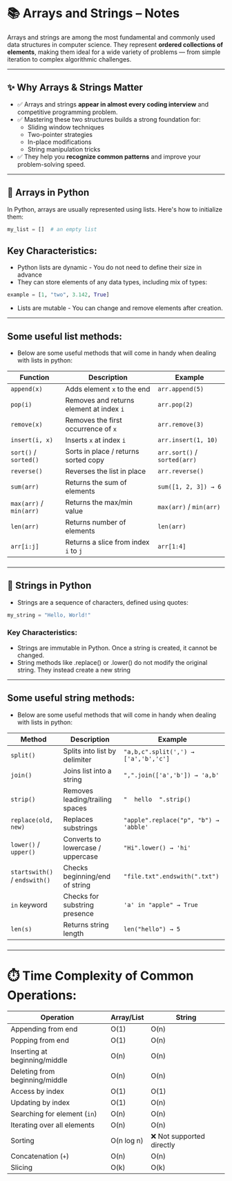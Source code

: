 # 📚 Arrays and Strings – Notes

Arrays and strings are among the most fundamental and commonly used data structures in computer science. They represent **ordered collections of elements**, making them ideal for a wide variety of problems — from simple iteration to complex algorithmic challenges.

---

## ✨ Why Arrays & Strings Matter

- ✅ Arrays and strings **appear in almost every coding interview** and competitive programming problem.
- ✅ Mastering these two structures builds a strong foundation for:
  - Sliding window techniques
  - Two-pointer strategies
  - In-place modifications
  - String manipulation tricks
- ✅ They help you **recognize common patterns** and improve your problem-solving speed.

---

## 🧵 Arrays in Python

In Python, arrays are usually represented using lists. Here's how to initialize them:

```python
my_list = []  # an empty list
```

## Key Characteristics:
- Python lists are dynamic - You do not need to define their size in advance
- They can store elements of any data types, including mix of types:

```python
example = [1, "two", 3.142, True]
```

- Lists are mutable - You can change and remove elements after creation.

---
## Some useful list methods:
- Below are some useful methods that will come in handy when dealing with lists in python:

| **Function**              | **Description**                              | **Example**                              |
|---------------------------|----------------------------------------------|------------------------------------------|
| `append(x)`               | Adds element `x` to the end                  | `arr.append(5)`                          |
| `pop(i)`                  | Removes and returns element at index `i`     | `arr.pop(2)`                             |
| `remove(x)`               | Removes the first occurrence of `x`          | `arr.remove(3)`                          |
| `insert(i, x)`            | Inserts `x` at index `i`                     | `arr.insert(1, 10)`                      |
| `sort()` / `sorted()`     | Sorts in place / returns sorted copy         | `arr.sort()` / `sorted(arr)`            |
| `reverse()`               | Reverses the list in place                   | `arr.reverse()`                          |
| `sum(arr)`                | Returns the sum of elements                  | `sum([1, 2, 3]) → 6`                     |
| `max(arr)` / `min(arr)`   | Returns the max/min value                    | `max(arr)` / `min(arr)`                 |
| `len(arr)`                | Returns number of elements                   | `len(arr)`                               |
| `arr[i:j]`                | Returns a slice from index `i` to `j`        | `arr[1:4]`                               |

###

---

## 🧵 Strings in Python
- Strings are a sequence of characters, defined using quotes:

```python
my_string = "Hello, World!"
```

### Key Characteristics:
- Strings are immutable in Python. Once a string is created, it cannot be changed.
- String methods like .replace() or .lower() do not modify the original string. They instead create a new string

---
## Some useful string methods:
- Below are some useful methods that will come in handy when dealing with lists in python:

| **Method**                    | **Description**                        | **Example**                                          |
|------------------------------|----------------------------------------|------------------------------------------------------|
| `split()`                    | Splits into list by delimiter          | `"a,b,c".split(',') → ['a','b','c']`                 |
| `join()`                     | Joins list into a string               | `",".join(['a','b']) → 'a,b'`                        |
| `strip()`                    | Removes leading/trailing spaces        | `"  hello  ".strip()`                                |
| `replace(old, new)`          | Replaces substrings                    | `"apple".replace("p", "b") → 'abble'`                |
| `lower()` / `upper()`        | Converts to lowercase / uppercase      | `"Hi".lower() → 'hi'`                                |
| `startswith()` / `endswith()`| Checks beginning/end of string         | `"file.txt".endswith(".txt")`                        |
| `in` keyword                 | Checks for substring presence          | `'a' in "apple" → True`                              |
| `len(s)`                     | Returns string length                  | `len("hello") → 5`                                   |

###
---

# ⏱️ Time Complexity of Common Operations:

| **Operation**                    | **Array/List** | **String** |
|----------------------------------|----------------|------------|
| Appending from end               | O(1)           | O(n)       |
| Popping from end                 | O(1)           | O(n)       |
| Inserting at beginning/middle    | O(n)           | O(n)       |
| Deleting from beginning/middle   | O(n)           | O(n)       |
| Access by index                  | O(1)           | O(1)       |
| Updating by index                | O(1)           | O(n)       |
| Searching for element (`in`)     | O(n)           | O(n)       |
| Iterating over all elements      | O(n)           | O(n)       |
| Sorting                          | O(n log n)     | ❌ Not supported directly       |
| Concatenation (`+`)              | O(n)           | O(n)       |
| Slicing                          | O(k)           | O(k)       |

